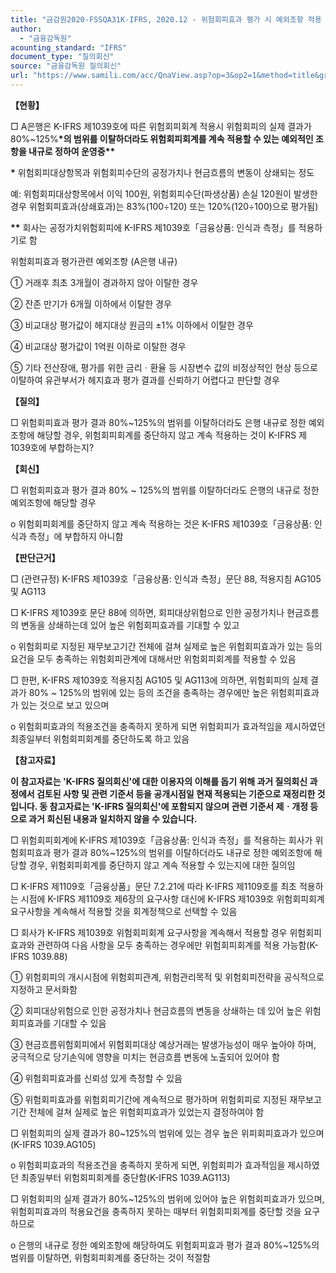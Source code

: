 ```yaml
---
title: "금감원2020-FSSQA31K-IFRS, 2020.12 - 위험회피효과 평가 시 예외조항 적용 관련 (회신일 '13.7.25.)"
author:
  - "금융감독원"
acounting_standard: "IFRS"
document_type: "질의회신"
source: "금융감독원 질의회신"
url: "https://www.samili.com/acc/QnaView.asp?op=3&op2=1&method=title&group=2122-15;1&orgcode=1&searchword=&page=2&code=%EA%B8%88%EA%B0%90%EC%9B%902020%2DFSSQA31%5FK%2DIFRS%3A20201229"
---
```

**【현황】**

□ A은행은 K-IFRS 제1039호에 따른 위험회피회계 적용시 위험회피의 실제 결과가 80%~125%**\***의 범위를 이탈하더라도 위험회피회계를 계속 적용할 수 있는 예외적인 조항을 내규로 정하여 운영중**\*\***

**\*** 위험회피대상항목과 위험회피수단의 공정가치나 현금흐름의 변동이 상쇄되는 정도

예: 위험회피대상항목에서 이익 100원, 위험회피수단(파생상품) 손실 120원이 발생한 경우 위험회피효과(상쇄효과)는 83%(100÷120) 또는 120%(120÷100)으로 평가됨)

**\*\*** 회사는 공정가치위험회피에 K-IFRS 제1039호「금융상품: 인식과 측정」를 적용하기로 함

  

위험회피효과 평가관련 예외조항 (A은행 내규)

① 거래후 최초 3개월이 경과하지 않아 이탈한 경우

② 잔존 만기가 6개월 이하에서 이탈한 경우

③ 비교대상 평가값이 헤지대상 원금의 ±1% 이하에서 이탈한 경우

④ 비교대상 평가값이 1억원 이하로 이탈한 경우

⑤ 기타 전산장애, 평가를 위한 금리ㆍ환율 등 시장변수 값의 비정상적인 현상 등으로 이탈하여 유관부서가 헤지효과 평가 결과를 신뢰하기 어렵다고 판단할 경우

  
**【질의】**

□ 위험회피효과 평가 결과 80%~125%의 범위를 이탈하더라도 은행 내규로 정한 예외조항에 해당할 경우, 위험회피회계를 중단하지 않고 계속 적용하는 것이 K-IFRS 제1039호에 부합하는지?

  
  

**【회신】**

□ 위험회피효과 평가 결과 80% ~ 125%의 범위를 이탈하더라도 은행의 내규로 정한 예외조항에 해당할 경우

o 위험회피회계를 중단하지 않고 계속 적용하는 것은 K-IFRS 제1039호「금융상품: 인식과 측정」에 부합하지 아니함

  
  

**【판단근거】**

□ (관련규정) K-IFRS 제1039호「금융상품: 인식과 측정」문단 88, 적용지침 AG105 및 AG113

  

□ K-IFRS 제1039호 문단 88에 의하면, 회피대상위험으로 인한 공정가치나 현금흐름의 변동을 상쇄하는데 있어 높은 위험회피효과를 기대할 수 있고

o 위험회피로 지정된 재무보고기간 전체에 걸쳐 실제로 높은 위험회피효과가 있는 등의 요건을 모두 충족하는 위험회피관계에 대해서만 위험회피회계를 적용할 수 있음

  

□ 한편, K-IFRS 제1039호 적용지침 AG105 및 AG113에 의하면, 위험회피의 실제 결과가 80% ~ 125%의 범위에 있는 등의 조건을 충족하는 경우에만 높은 위험회피효과가 있는 것으로 보고 있으며

o 위험회피효과의 적용조건을 충족하지 못하게 되면 위험회피가 효과적임을 제시하였던 최종일부터 위험회피회계를 중단하도록 하고 있음

  
**【참고자료】**

**이 참고자료는 'K-IFRS 질의회신'에 대한 이용자의 이해를 돕기 위해 과거 질의회신 과정에서 검토된 사항 및 관련 기준서 등을 공개시점일 현재 적용되는 기준으로 재정리한 것입니다. 동 참고자료는 'K-IFRS 질의회신'에 포함되지 않으며 관련 기준서 제ㆍ개정 등으로 과거 회신된 내용과 일치하지 않을 수 있습니다.**

  

□ 위험회피회계에 K-IFRS 제1039호「금융상품: 인식과 측정」를 적용하는 회사가 위험회피효과 평가 결과 80%~125%의 범위를 이탈하더라도 내규로 정한 예외조항에 해당할 경우, 위험회피회계를 중단하지 않고 계속 적용할 수 있는지에 대한 질의임

  

□ K-IFRS 제1109호「금융상품」문단 7.2.21에 따라 K-IFRS 제1109호를 최초 적용하는 시점에 K-IFRS 제1109호 제6장의 요구사항 대신에 K-IFRS 제1039호 위험회피회계 요구사항을 계속해서 적용할 것을 회계정책으로 선택할 수 있음

  

□ 회사가 K-IFRS 제1039호 위험회피회계 요구사항을 계속해서 적용할 경우 위험회피효과와 관련하여 다음 사항을 모두 충족하는 경우에만 위험회피회계를 적용 가능함(K-IFRS 1039.88)

① 위험회피의 개시시점에 위험회피관계, 위험관리목적 및 위험회피전략을 공식적으로 지정하고 문서화함

② 회피대상위험으로 인한 공정가치나 현금흐름의 변동을 상쇄하는 데 있어 높은 위험회피효과를 기대할 수 있음

③ 현금흐름위험회피에서 위험회피대상 예상거래는 발생가능성이 매우 높아야 하며, 궁극적으로 당기손익에 영향을 미치는 현금흐름 변동에 노출되어 있어야 함

④ 위험회피효과를 신뢰성 있게 측정할 수 있음

⑤ 위험회피효과를 위험회피기간에 계속적으로 평가하며 위험회피로 지정된 재무보고기간 전체에 걸쳐 실제로 높은 위험회피효과가 있었는지 결정하여야 함

  

□ 위험회피의 실제 결과가 80~125%의 범위에 있는 경우 높은 위피회피효과가 있으며(K-IFRS 1039.AG105)

o 위험회피효과의 적용조건을 충족하지 못하게 되면, 위험회피가 효과적임을 제시하였던 최종일부터 위험회피회계를 중단함(K-IFRS 1039.AG113)

  

□ 위험회피의 실제 결과가 80%~125%의 범위에 있어야 높은 위험회피효과가 있으며, 위험회피효과의 적용요건을 충족하지 못하는 때부터 위험회피회계를 중단할 것을 요구하므로

o 은행의 내규로 정한 예외조항에 해당하여도 위험회피효과 평가 결과 80%~125%의 범위를 이탈하면, 위험회피회계를 중단하는 것이 적절함
